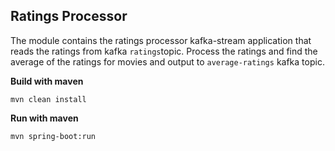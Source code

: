 ## Ratings Processor
The module contains the ratings processor kafka-stream application that reads the ratings from kafka ```ratings```topic. Process the ratings and find the average of the ratings for movies and output to ```average-ratings``` kafka topic. 

**Build with maven**

    mvn clean install

**Run with maven**

    mvn spring-boot:run
